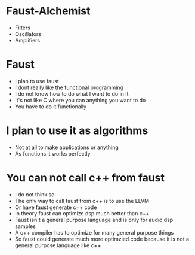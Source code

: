 # Faust-Alchemist
* Filters
* Oscillators
* Amplifiers

# Faust
* I plan to use faust
* I dont really like the functional programming
* I do not know how to do what I want to do in it
* It's not like C where you can anything you want to do
* You have to do it functionally 

# I plan to use it as algorithms
* Not at all to make applications or anything
* As functions it works perfectly

# You can not call c++ from faust
* I do not think so
* The only way to call faust from c++ is to use the LLVM
* Or have faust generate c++ code
* In theory faust can optimize dsp much better than c++
* Faust isn't a general purpose language and is only for audio dsp samples
* A c++ compiler has to optimize for many general purpose things
* So faust could generate much more optimzied code because it is not a general purpose language like c++

